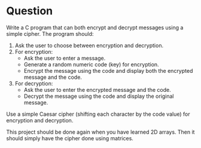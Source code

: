 # Question

Write a C program that can both encrypt and decrypt messages using a simple cipher. The program should:

1. Ask the user to choose between encryption and decryption.
2. For encryption:
    - Ask the user to enter a message.
    - Generate a random numeric code (key) for encryption.
    - Encrypt the message using the code and display both the encrypted message and the code.
3. For decryption:
    - Ask the user to enter the encrypted message and the code.
    - Decrypt the message using the code and display the original message.

Use a simple Caesar cipher (shifting each character by the code value) for encryption and decryption.

This project should be done again when you have learned 2D arrays.
Then it should simply have the cipher done using matrices.
